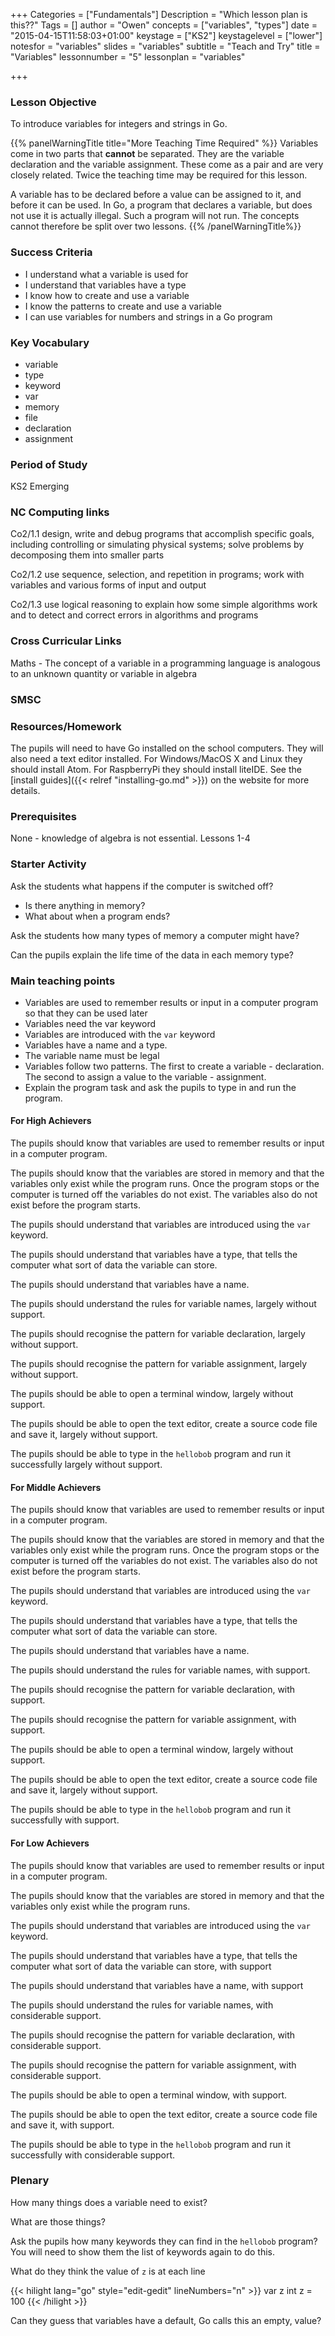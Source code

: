 +++
Categories = ["Fundamentals"]
Description = "Which lesson plan is this??"
Tags = []
author = "Owen"
concepts = ["variables", "types"]
date = "2015-04-15T11:58:03+01:00"
keystage = ["KS2"]
keystagelevel = ["lower"]
notesfor = "variables"
slides = "variables"
subtitle = "Teach and Try"
title = "Variables"
lessonnumber = "5"
lessonplan = "variables"

+++

### Lesson Objective

To introduce variables for integers and strings in Go.
<!--more-->

{{% panelWarningTitle title="More Teaching Time Required" %}}
Variables come in two parts that __cannot__ be separated. They are the
variable declaration and the variable assignment. These come as
a pair and are very closely related. Twice the teaching time may be
required for this lesson.

A variable has to be declared before a value can be assigned to it, and before it
can be used. In Go, a program that declares a variable, but does not
use it is actually illegal. Such a program will not run.
The concepts cannot therefore be split over two lessons.
{{% /panelWarningTitle%}}

### Success Criteria

* I understand what a variable is used for
* I understand that variables have a type
* I know how to create and use a variable
* I know the patterns to create and use a variable
* I can use variables for numbers and strings in a Go program

### Key Vocabulary

* variable
* type
* keyword
* var
* memory
* file
* declaration
* assignment

### Period of Study

KS2 Emerging

### NC Computing links

Co2/1.1    design, write and debug programs that accomplish specific goals,
including controlling or simulating physical systems; solve problems by
decomposing them into smaller parts

Co2/1.2    use sequence, selection, and repetition in programs; work with
variables and various forms of input and output

Co2/1.3    use logical reasoning to explain how some simple algorithms work and
to detect and correct errors in algorithms and programs

### Cross Curricular Links

Maths - The concept of a variable in a programming language is analogous
to an unknown quantity or variable in algebra

### SMSC


### Resources/Homework

The pupils will need to have Go installed on the school computers. They will
also need a text editor installed. For Windows/MacOS X and Linux they should
install Atom. For RaspberryPi they should install liteIDE. See the
[install guides]({{< relref "installing-go.md" >}}) on the website for more
details.

### Prerequisites

None - knowledge of algebra is not essential.
Lessons 1-4

### Starter Activity

Ask the students what happens if the computer is switched off?
* Is there anything in memory?
* What about when a program ends?

Ask the students how many types of memory a computer
might have?

Can the pupils explain the life time of the data in each memory type?

### Main teaching points

* Variables are used to remember results or input in a computer program
so that they can be used later
* Variables need the var keyword
* Variables are introduced with the `var` keyword
* Variables have a name and a type.
* The variable name must be legal
* Variables follow two patterns. The first to create a variable -
declaration. The second to assign a value to the variable - assignment.
* Explain the program task and ask the pupils to type in and run the program.

#### For High Achievers
The pupils should know that variables are used to remember results or
input in a computer program.

The pupils should know that the variables are stored in memory
and that the variables only exist while the program runs. Once the
program stops or the computer is turned off the variables do not exist.
The variables also do not exist before the program starts.

The pupils should understand that variables are introduced using
the `var` keyword.

The pupils should understand that variables have a type, that tells the
computer what sort of data the variable can store.

The pupils should understand that variables have a name.

The pupils should understand the rules for variable names,
largely without support.

The pupils should recognise the pattern for variable declaration, largely
without support.

The pupils should recognise the pattern for variable assignment, largely
without support.

The pupils should be able to open a terminal window, largely without
support.

The pupils should be able to open the text editor, create a source code
file and save it, largely without support.

The pupils should be able to type in the `hellobob` program and run it
successfully largely without support.

#### For Middle Achievers
The pupils should know that variables are used to remember results or
input in a computer program.

The pupils should know that the variables are stored in memory
and that the variables only exist while the program runs. Once the
program stops or the computer is turned off the variables do not exist.
The variables also do not exist before the program starts.

The pupils should understand that variables are introduced using
the `var` keyword.

The pupils should understand that variables have a type, that tells the
computer what sort of data the variable can store.

The pupils should understand that variables have a name.

The pupils should understand the rules for variable names,
with support.

The pupils should recognise the pattern for variable declaration,
with support.

The pupils should recognise the pattern for variable assignment,
with support.

The pupils should be able to open a terminal window, largely without
support.

The pupils should be able to open the text editor, create a source code
file and save it, largely without support.

The pupils should be able to type in the `hellobob` program and run it
successfully with support.

#### For Low Achievers
The pupils should know that variables are used to remember results or
input in a computer program.

The pupils should know that the variables are stored in memory
and that the variables only exist while the program runs.

The pupils should understand that variables are introduced using
the `var` keyword.

The pupils should understand that variables have a type, that tells the
computer what sort of data the variable can store, with support

The pupils should understand that variables have a name, with support

The pupils should understand the rules for variable names,
with considerable support.

The pupils should recognise the pattern for variable declaration,
with considerable support.

The pupils should recognise the pattern for variable assignment,
with considerable support.

The pupils should be able to open a terminal window, with
support.

The pupils should be able to open the text editor, create a source code
file and save it, with support.

The pupils should be able to type in the `hellobob` program and run it
successfully with considerable support.

### Plenary
How many things does a variable need to exist?

What are those things?

Ask the pupils how many keywords they can find in the `hellobob` program?
You will need to show them the list of keywords again to do this.

What do they think the value of `z` is at each line

{{< hilight lang="go" style="edit-gedit" lineNumbers="n" >}}
var z int
z = 100
{{< /hilight >}}

Can they guess that variables have a default, Go calls this an empty,
value?
